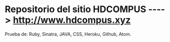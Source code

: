 ﻿# Repositorio del sitio HDCOMPUS ----> http://www.hdcompus.xyz

Prueba de: Ruby, Sinatra, JAVA, CSS, Heroku, Github, Atom.
